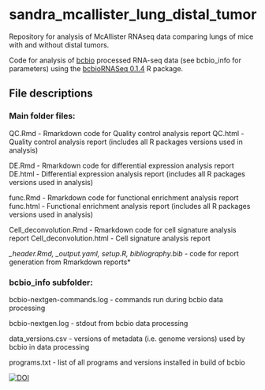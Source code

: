 # sandra_mcallister_lung_distal_tumor
Repository for analysis of McAllister RNAseq data comparing lungs of mice with and without distal tumors.

Code for analysis of [bcbio](https://bcbio-nextgen.readthedocs.io/en/latest/) processed RNA-seq data (see bcbio_info for parameters) using the [bcbioRNASeq 0.1.4](https://github.com/hbc/bcbioRNASeq) R package.

## File descriptions

### Main folder files:

QC.Rmd - Rmarkdown code for Quality control analysis report
QC.html - Quality control analysis report (includes all R packages versions used in analysis)


DE.Rmd - Rmarkdown code for differential expression analysis report
DE.html - Differential expression analysis report (includes all R packages versions used in analysis)


func.Rmd - Rmarkdown code for functional enrichment analysis report
func.html - Functional enrichment analysis report (includes all R packages versions used in analysis)


Cell_deconvolution.Rmd - Rmarkdown code for cell signature analysis report
Cell_deconvolution.html - Cell signature analysis report


*_header.Rmd, _output.yaml, setup.R, bibliography.bib -* code for report generation from Rmarkdown reports*

### bcbio_info subfolder:

bcbio-nextgen-commands.log - commands run during bcbio data processing

bcbio-nextgen.log - stdout from bcbio data processing 

data_versions.csv - versions of metadata (i.e. genome versions) used by bcbio in data processing

programs.txt - list of all programs and versions installed in build of bcbio



[![DOI](https://zenodo.org/badge/120795022.svg)](https://zenodo.org/badge/latestdoi/120795022)

